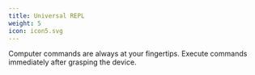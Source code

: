 ```yaml
---
title: Universal REPL
weight: 5
icon: icon5.svg
---
```


Computer commands are always at your fingertips. Execute commands immediately after grasping the device.